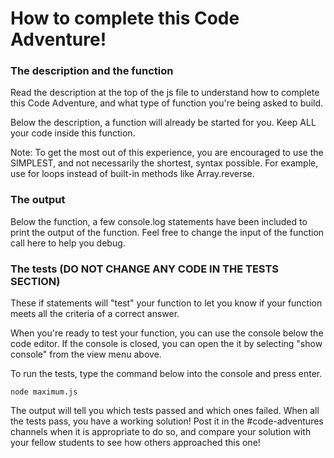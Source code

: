# How to complete this Code Adventure!

### The description and the function

Read the description at the top of the js file to understand how to 
complete this Code Adventure, and what type of function you're being 
asked to build. 

Below the description, a function will already be started for you.
Keep ALL your code inside this function. 

Note: To get the most out of this experience, you are encouraged to 
use the SIMPLEST, and not necessarily the shortest, syntax possible.
For example, use for loops instead of built-in methods like Array.reverse. 


### The output

Below the function, a few console.log statements have been included 
to print the output of the function. Feel free to change the input
of the function call here to help you debug. 


### The tests (DO NOT CHANGE ANY CODE IN THE TESTS SECTION)

These if statements will "test" your function to let you know if 
your function meets all the criteria of a correct answer. 

When you're ready to test your function, you can use the console 
below the code editor. If the console is closed, you can open the 
it by selecting "show console" from the view menu above.

To run the tests, type the command below into the console and press 
enter.

    node maximum.js

The output will tell you which tests passed and which ones failed.
When all the tests pass, you have a working solution! Post it in 
the #code-adventures channels when it is appropriate to do so, and 
compare your solution with your fellow students to see how others 
approached this one!
